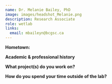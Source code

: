 ```yaml
---
name: Dr. Melanie Bailey, PhD
image: images/headshot_Melanie.png
description: Research Associate
role: wetlab
links:
  email: mbaileyn@bcgsc.ca
---
```


**Hometown:** 


**Academic & professional history**



**What project(s) do you work on?**



**How do you spend your time outside of the lab?**